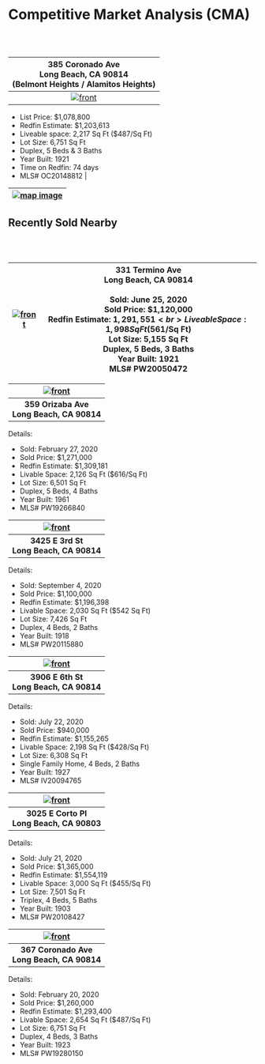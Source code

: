 # Competitive Market Analysis (CMA) #
<br>
<br>

| **385 Coronado Ave <br> Long Beach, CA 90814** <br> (Belmont Heights / Alamitos Heights) |
| :-: |
| [![front](images/385coronado.jpg)](https://www.redfin.com/CA/Long-Beach/385-Coronado-Ave-90814/home/7602699) |

- List Price: $1,078,800
- Redfin Estimate: $1,203,613
- Liveable space: 2,217 Sq Ft ($487/Sq Ft)
- Lot Size: 6,751 Sq Ft
- Duplex, 5 Beds & 3 Baths
- Year Built: 1921
- Time on Redfin: 74 days
- MLS# OC20148812
|

| [![map image](images/map_overview_385coronado.png)](https://goo.gl/maps/vu33BEkXuKdbPwSi6) |
| :-: |


## Recently Sold Nearby ##
<br>
<br>

| [![front](images/331termino.jpg)](https://www.redfin.com/CA/Long-Beach/331-Termino-Ave-90814/home/7600252) | **331 Termino Ave <br> Long Beach, CA 90814** <br><br> Sold: June 25, 2020 <br> Sold Price: $1,120,000 <br> Redfin Estimate: $1,291,551 <br> Liveable Space: 1,998 Sq Ft ($561/Sq Ft) <br> Lot Size: 5,155 Sq Ft <br> Duplex, 5 Beds, 3 Baths <br> Year Built: 1921 <br> MLS# PW20050472 |
| :-: | - |


| [![front](images/359orizaba.jpg)](https://www.redfin.com/CA/Long-Beach/359-Orizaba-Ave-90814/home/7602625) |
| :-: |
| **359 Orizaba Ave <br> Long Beach, CA 90814** |

Details:

- Sold: February 27, 2020
- Sold Price: $1,271,000
- Redfin Estimate: $1,309,181
- Livable Space: 2,126 Sq Ft ($616/Sq Ft)
- Lot Size: 6,501 Sq Ft
- Duplex, 5 Beds, 4 Baths
- Year Built: 1961
- MLS# PW19266840

| [![front](images/3425third.jpg)](https://www.redfin.com/CA/Long-Beach/3425-E-3rd-St-90814/home/7602921) |
| :-: |
| **3425 E 3rd St <br> Long Beach, CA 90814** |

Details:

- Sold: September 4, 2020
- Sold Price: $1,100,000
- Redfin Estimate: $1,196,398
- Livable Space: 2,030 Sq Ft ($542 Sq Ft)
- Lot Size: 7,426 Sq Ft
- Duplex, 4 Beds, 2 Baths
- Year Built: 1918
- MLS# PW20115880

| [![front](images/3906sixth.jpg)](https://www.redfin.com/CA/Long-Beach/3906-E-6th-St-90814/home/7600347) |
| :-: |
| **3906 E 6th St <br> Long Beach, CA 90814** |

Details:

- Sold: July 22, 2020
- Sold Price: $940,000
- Redfin Estimate: $1,155,265
- Livable Space: 2,198 Sq Ft ($428/Sq Ft)
- Lot Size: 6,308 Sq Ft 
- Single Family Home, 4 Beds, 2 Baths
- Year Built: 1927
- MLS# IV20094765

| [![front](images/3025corto.jpg)](https://www.redfin.com/CA/Long-Beach/3025-E-Corto-Pl-90803/home/7608676) |
| :-: |
| **3025 E Corto Pl <br> Long Beach, CA 90803** |

Details:

- Sold: July 21, 2020
- Sold Price: $1,365,000
- Redfin Estimate: $1,554,119
- Livable Space: 3,000 Sq Ft ($455/Sq Ft)
- Lot Size: 7,501 Sq Ft
- Triplex, 4 Beds, 5 Baths
- Year Built: 1903
- MLS# PW20108427

| [![front](images/367coronado.jpg)](https://www.redfin.com/CA/Long-Beach/367-Coronado-Ave-90814/home/7602707) |
| :-: |
| **367 Coronado Ave <br> Long Beach, CA 90814** |

Details:

- Sold: February 20, 2020
- Sold Price: $1,260,000
- Redfin Estimate: $1,293,400
- Livable Space: 2,654 Sq Ft ($487/Sq Ft)
- Lot Size: 6,751 Sq Ft
- Duplex, 4 Beds, 3 Baths
- Year Built: 1923
- MLS# PW19280150
